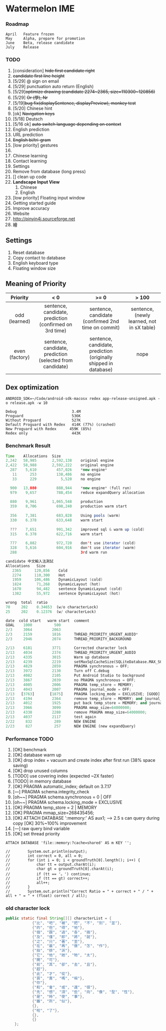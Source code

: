 # Watermelon IME

### Roadmap

``` 
April	Feature frozen
May		Alpha, prepare for promotion
June	Beta, release candidate
July	Release
```

### TODO

1. [consideration] ~~hide first candidate right~~
2. ~~candidate first line height~~
3. [5/29] @ sign on email
4. [5/29] punctuation auto return (English)
5. [5/29]~~optimize drawing (candidate 2274~2365, size=110300~120856)~~
6. [5/29] ~~Or (學), Nr~~
7. [5/19]~~bug fix(displaySentence, displayPreview), monkey test~~
8. [5/20] Chinese hint
9. [ok] ~~Navigation keys~~
10. [5/18] Deutsch
11. [5/16 ok] ~~auto switch language depending on context~~
12. English prediction
13. URL prediction
14. ~~English bi/tri-gram~~
15. [low priority] gestures
16. ​
17. Chinese learning 
18. Contact learning
19. Settings
20. Remove from database (long press)
21. [] clean up code
22. __Landscape Input View__
    1. Chinese
    2. English
23. [low priority] Floating input window
24. Getting started guide
25. Improve accuracy
26. Website
27. http://pinyin4j.sourceforge.net
28. 繪

## Settings

1. Reset database
2. Copy contact to database
3. English keyboard type
4. Floating window size

## Meaning of Priority

|    Priority    |                   < 0                    |                   >= 0                   |                  > 100                   |
| :------------: | :--------------------------------------: | :--------------------------------------: | :--------------------------------------: |
| odd (learned)  | sentence, candidate, prediction (confirmed on 3rd time) | sentence, candidate (confirmed 2nd time on commit) | sentence, (newly learned, not in sX table) |
| even (factory) | sentence, candidate, prediction (selected from candidate) | sentence, candidate, prediction (originally shipped in database) |                   nope                   |

## Dex optimization

```shell
ANDROID_SDK=~/Code/android-sdk-macosx redex app-release-unsigned.apk -o release.apk -w 10
```

```
Debug                         3.4M
Proguard                      536K
Without Proguard              527K
Default Proguard with Redex   414K (77%) (crashed)
New Proguard with Redex		 459K (85%)
Redex only                    443K
```



### Benchmark Result

``` java
Time    Allocations  Size
2,242   58,985       2,592,138    original engine
2,422   58,988       2,592,222    original engine
  287    5,610         457,026    *new engine*
   11      253         138,486    no engine
   33      229           5,520    no engine

  900   13,080         888,944    *new engine* (full run)
  979    9,657         788,454    reduce expandQuery allocation
    
  880    9,961       1,065,548    production
  359    8,706         698,240    production warm start
    
  356    7,381         683,828    Using pools (warm)
  330    6.378         633,648    warm start
  
  ???    7,651         991,342    improved sql & warm up (cold)
  315    6.378         622,716    warm start
    
  777    6,882         972,720    don't use iterator (cold)
  328    5,616         604,916    don't use iterator (warm)
  288                             3rd warm run
```

```c
candidate 中文輸入法測試
Allocations   Size
   2365      120,856    Cold
   2274      110,300    Hot
   1959      106,486    DynamicLayout (cold)
   1824       71,268    DynamicLayout (hot)
   1670       94,482    sentence DynamicLayout (cold)
   1382       55,972    sentence DynamicLayout (hot)
```



``` python
wrong  total  ratio
70     202    0.34653  (w/o characterLock)
25     202    0.12376  (w/ characterLock)
```

``` python
date  cold start   warm start  comment
GOAL    1000          500
2/3     3064         2063
2/3     2159         1816      THREAD_PRIORITY_URGENT_AUDIO*
2/3     2946         2074      THREAD_PRIORITY_BACKGROUND

2/13    6181         3771      Corrected character lock
2/13    4034         2374      THREAD_PRIORITY_URGENT_AUDIO
2/13    4335         3015      Warm up database
2/13    4239         2219      setMaxSqlCacheSize(SQLiteDatabase.MAX_SQL_CACHE_SIZE)
2/13    4829         2859      PRAGMA synchronous = OFF;
2/13    3972         2130      Turn off C.debug
2/13    4082         2105      Put Android Studio to background
2/13    3867         2039      no PRAGMA synchronous = OFF;
2/13    4005         2006      PRAGMA temp_store = MEMORY;
2/13    4043         2007      PRAGMA journal_mode = OFF;
2/13   [3763]       [1875]     PRAGMA locking_mode = EXCLUSIVE; [GOOD]
2/13    4194         2364      remove temp_store = MEMORY; and journal_mode = OFF;
2/13    4012         1925      put back temp_store = MEMORY; and journal_mode = OFF;
2/13    3966         3099      PRAGMA mmap_size=64000000;
2/13    4338         2288      remove PRAGMA mmap_size=64000000;
2/13    4037         2117      test again
2/22     832          289      NEW ENGINE
2/23     827          257      NEW ENGINE (new expandQuery)
```



### Performance TODO

1. [OK] benchmark
2. [OK] database warm up
3. [OK] drop index + vacuum and create index after first run (38% space saving)
4. [OK] drop unused columns
5. [TODO] use covering index (expected ~2X faster)
6. [TODO] in memory database
7. [OK] PRAGMA automatic_index; default on 3.7.17
8. [—] PRAGMA schema.integrity_check
9. [oh~~] PRAGMA schema.synchronous = 0 | OFF
10. [oh~~] PRAGMA schema.locking_mode = EXCLUSIVE
11. [OK] PRAGMA temp_store = 2 | MEMORY
12. [OK] PRAGMA mmap_size=268435456;
13. [OK] ATTACH DATABASE ':memory:' AS aux1; —> 2.5 s can query during copy [OK] 30%~100% improvement
14. [—] raw query bind variable
15. [OK] set thread priority

``` 
ATTACH DATABASE 'file::memory:?cache=shared' AS m KEY '';
```

``` 
//        System.out.println(output);
//        int correct = 0, all = 0;
//        for (int i = 0; i < groundTruth[0].length(); i++) {
//            char tt = output.charAt(i);
//            char gt = groundTruth[0].charAt(i);
//            if (tt == '。') continue;
//            if (tt == gt) correct++;
//            all++;
//        }
//        System.out.println("Correct Ratio = " + correct + " / " + all + " = " + (float) correct / all);
```
### old character lock

```java
public static final String[][] characterList = {
            {"比", "吧", "被", "把", "不", "別", "並"},
            {"的", "但", "得", "地"},
            {"個", "跟", "過", "各", "搞"},
            {"及", "僅", "即", "將", "就"},
            {"之", "只", "著", "至"},
            {"在", "最", "再", "做", "怎", "作"},
            {"拍", "排", "派"},
            {"它", "他", "她", "牠", "太"},
            {"開", "可"},
            {"前", "其", "卻", "去", "且"},
            {"超"},
            {"此", "才", "從"},
            {"買", "賣", "嗎", "嘛"},
            {"你"},
            {"和", "會", "或", "還", "很"},
            {"先", "想", "須", "些", "向", "像", "型", "性"},
            {"是", "時", "使", "事"},
            {"雖", "所", "似"},
            {},
            {"啦", "了"},
            {},
            {}
    };
```

